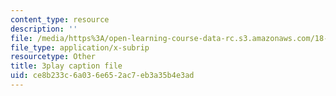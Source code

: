 ```yaml
---
content_type: resource
description: ''
file: /media/https%3A/open-learning-course-data-rc.s3.amazonaws.com/18-01sc-single-variable-calculus-fall-2010/ce8b233c6a036e652ac7eb3a35b4e3ad_60VGKnYBpbg.srt
file_type: application/x-subrip
resourcetype: Other
title: 3play caption file
uid: ce8b233c-6a03-6e65-2ac7-eb3a35b4e3ad
---
```

